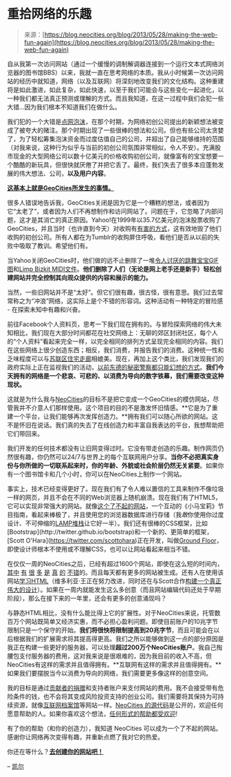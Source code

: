 <!--yml

类别: 未分类

日期: 2024-05-27 14:29:39

-->

# 重拾网络的乐趣

> 来源：[https://blog.neocities.org/blog/2013/05/28/making-the-web-fun-again](https://blog.neocities.org/blog/2013/05/28/making-the-web-fun-again)

自从我第一次访问网站（通过一个缓慢的调制解调器连接到一个运行文本式网络浏览器的图书馆BBS）以来，我就一直在思考网络的本质。我从小时候第一次访问网站的经历中就知道，网络（以及互联网）将深刻地改变我们的文化结构。这种重建将是如此激进，如此复杂，如此快速，以至于我们可能会与这些变化一起进化，以一种我们都无法真正预测或理解的方式。而且我知道，在这一过程中我们会犯一些大错...因为我们根本不知道我们在做什么。

我们犯的一个大错是[点网泡沫](http://en.wikipedia.org/wiki/Dot-com_bubble)，在那个时期，为网络初创公司提出的新颖想法被变成了被夸大的赌注。那个时期出现了一些很棒的想法和公司。但也有些公司太贪婪了，为了轻松筹集泡沫资金而过度估值自己的公司，并超出了自己能够维持的范围（对我来说，这种行为似乎与当前的初创公司氛围非常相似，令人不安）。充满股市现金的大型网络公司以数十亿美元的价格收购初创公司，就像富有的宝宝想要一个酷酷的新玩具，但很快就厌倦了并把它丢了。最终，我们失去了很多本应蓬勃发展的伟大想法、公司，**以及用户内容**。

**[这基本上就是GeoCities所发生的事情。](http://www.business-standard.com/article/technology/yahoo-writes-geocities-obituary-109042500035_1.html)**

很多人错误地告诉我，GeoCities关闭是因为它是一个糟糕的想法，或者因为它“太老了”，或者因为人们不再想制作和访问网站了。问题在于，它忽略了内部问题，这才是其消亡的真正原因。Yahoo!在1999年以35.7亿美元的泡沫股票收购了GeoCities，并且当时（也许直到今天）对收购有[有害的方式](http://waxy.org/2013/04/the_death_of_upcomingorg)，这有效地毁了他们收购的初创公司。所有人都在为Tumblr的收购屏住呼吸，看他们是否从以前的失败中吸取了教训。希望他们有。

当Yahoo关闭GeoCities时，他们做的远不止删除了一堆[令人讨厌的跳舞宝宝GIF图](http://en.wikipedia.org/wiki/Dancing_baby)和[Limp Bizkit MIDI文件](http://www.midiworld.com/files/1067)。**他们删除了人们（无论是网上老手还是新手）轻松创建网站并完全控制其向观众提供的内容和展示的能力。**

当然，一些旧网站并不是“太好”。但它们很有趣，很古怪，很有意思。我们过去常常称之为“冲浪”网络，这实际上是个不错的形容词。这种活动有一种特定的冒险感 - 在探索未知中有趣和兴奋。

前往Facebook个人资料页，思考一下我们现在拥有的。与冒险探索网络的伟大未知相比，我们现在大部分时间都花在社交网络上：无聊的郊区封闭社区，每个人的“个人资料”看起来完全一样，以完全相同的排列方式呈现完全相同的内容。我们在这些网络上很少创造东西；相反，我们消费，并报告我们的消费。这种统一性和乏味程度可以与[苏联区住宅走廊](http://en.wikipedia.org/wiki/Panel%C3%A1k)相媲美。现在，再加上这个类比，我们发现我们的政府实际上正在监视我们的活动，[以前东德的秘密警察都只能幻想的方式](http://www.mcclatchydc.com/2013/06/26/195045/memories-of-stasi-color-germans.html)。**我们今天拥有的网络是一个悲哀、可悲的、以消费为导向的数字铁幕，我们需要改变这种现状。**

这就是为什么我与[NeoCities](http://neocities.org)的目标不是把它变成一个GeoCities的模仿网站，尽管我并不介意人们那样使用。这个项目的目的不是激发怀旧情感。**它是为了重建一个平台，让我们能够再次发挥创造力。**拥有我们可以随心所欲的网站。这不是怀旧在说话。我们真的失去了在线创造力和丰富自我表达的平台，我想帮助把它们带回来。

我们开发的任何技术都没有让旧网变得过时。它没有带走创造的乐趣。制作网页仍然很有趣，你仍然可以24/7与世界上的每个互联网用户分享。**当你不必把真实身份与你所做的一切联系起来时，你的年龄、外貌或社会阶层仍然无关紧要**。如果你有一个图书馆卡和几个小时，你可以在NeoCities上制作一个网站。

事实上，技术已经变得更好了。现在我们有了令人难以置信的工具来制作不像垃圾一样的网页，并且不会在不同的Web浏览器上随机崩溃。现在我们有了HTML5，它可以实现非常强大的网站。就像[这个了不起的网站](http://mlpfim.neocities.org)，一个互动的《小马宝莉》节目指南，看起来棒极了，并且使用您的浏览器数据库进行存储（我*敢*你使用你过度设计、不可伸缩的[LAMP堆栈](http://en.wikipedia.org/wiki/LAMP_(software_bundle))让它好一半）。我们还有很棒的CSS框架，比如[Bootstrap](http://twitter.github.io/bootstrap)和一个新的、更简单的框架，[Scott O'Hara](https://twitter.com/scottohara)正在开发，叫做[Ground Floor](http://groundfloor.neocities.org)，即使设计师根本不使用或不理解CSS，也可以让网站看起来相当不错。

在仅仅一周的NeoCities之后，已经有超过1600个网站，即使在这么短的时间内，[其中](http://dragonquest.neocities.org) [有](http://ninjabit.neocities.org) [很](http://scientology.neocities.org) [多](http://eksith.neocities.org) [是](http://dyingtime.neocities.org) [真](http://mlpfim.neocities.org) [的](http://simonsroom.neocities.org) [不错](http://neocities.org/browse)的。而且每天都有更多的网站被生成。还有人在使用该网站[学习HTML](http://eleanor.neocities.org)（维多利亚·王正在努力改进，同时还在与Scott合作[构建一个真正伟大的设计](https://github.com/kyledrake/neocities-web/commit/4eaa8f7ace84f9062302666fd7997a2154b77a7e)）。如果在一周内就能发生这么多创意（而且网站编辑代码还处于早期阶段），那么在接下来的一年里，还会有更多的创意涌现吗？

与静态HTML相比，没有什么能比得上它的扩展性。对于NeoCities来说，托管数百万个网站既简单又经济实惠，而不必担心盈利问题。即使目前账户的10兆字节限制只是一个保守的开始。**我们将很快将限制提高到20兆字节**，而且可能会在以后根据我们的扩展需求将其提高得更高。我们之所以能够做到这一点的部分原因是我正在构建一些更好的服务器，可以处理**超过200万个NeoCities账户**。我自己掏腰包支付服务器的费用，这对我来说是很艰难的，因为我目前的收入不高，但NeoCities有这样的需求并且值得拥有。**互联网有这样的需求并且值得拥有。**如果我们要摆脱当今以消费为导向的网络，我们需要更多像这样的创意空间。

我的目标是通过[贡献者的捐赠](http://neocities.org/about)和支持者账户来支付网站的费用。我不会接受带有危险条件的钱，也不会将其变成风险投资支持的创业公司。我们需要将其保持为可持续资源，就像[互联网档案馆](http://www.archive.org)等网站一样。[NeoCities 的源代码](https://github.com/kyledrake/neocities-web)是公开的，欢迎任何愿意帮助的人。如果你喜欢这个想法，[任何形式的帮助都受欢迎](http://neocities.org/about)!

有了你的帮助（和你的创造力），我知道 NeoCities 可以成为一个了不起的网站。感谢你让网络再次变得有趣，并重新点燃了我对它的热爱。

你还在等什么？**[去创建你的网站吧！](http://neocities.org/)**

– [凯尔](https://kyledrake.net)
